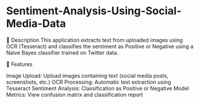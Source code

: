 # Sentiment-Analysis-Using-Social-Media-Data
📝 Description
This application extracts text from uploaded images using OCR (Tesseract) and classifies the sentiment as Positive or Negative using a Naive Bayes classifier trained on Twitter data.

🎯 Features

Image Upload: Upload images containing text (social media posts, screenshots, etc.)
OCR Processing: Automatic text extraction using Tesseract
Sentiment Analysis: Classification as Positive or Negative
Model Metrics: View confusion matrix and classification report

